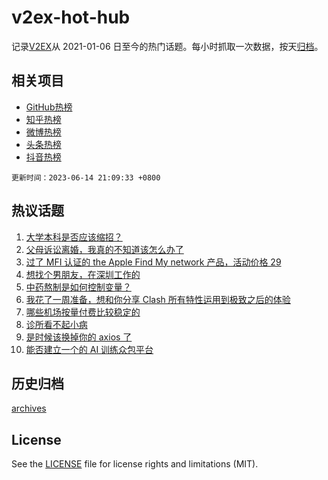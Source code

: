 # v2ex-hot-hub

 记录[V2EX](https://www.v2ex.com/)从 2021-01-06 日至今的热门话题。每小时抓取一次数据，按天[归档](archives)。
 
 ## 相关项目

- [GitHub热榜](https://github.com/lonnyzhang423/github-hot-hub)
- [知乎热榜](https://github.com/lonnyzhang423/zhihu-hot-hub)
- [微博热榜](https://github.com/lonnyzhang423/weibo-hot-hub)
- [头条热榜](https://github.com/lonnyzhang423/toutiao-hot-hub)
- [抖音热榜](https://github.com/lonnyzhang423/douyin-hot-hub)


 `更新时间：2023-06-14 21:09:33 +0800`

## 热议话题

1. [大学本科是否应该缩招？](https://www.v2ex.com/t/948602)
1. [父母诉讼离婚，我真的不知道该怎么办了](https://www.v2ex.com/t/948534)
1. [过了 MFI 认证的 the Apple Find My network 产品，活动价格 29](https://www.v2ex.com/t/948578)
1. [想找个男朋友，在深圳工作的](https://www.v2ex.com/t/948730)
1. [中药熬制是如何控制变量？](https://www.v2ex.com/t/948537)
1. [我花了一周准备，想和你分享 Clash 所有特性运用到极致之后的体验](https://www.v2ex.com/t/948499)
1. [哪些机场按量付费比较稳定的](https://www.v2ex.com/t/948533)
1. [诊所看不起小病](https://www.v2ex.com/t/948567)
1. [是时候该换掉你的 axios 了](https://www.v2ex.com/t/948621)
1. [能否建立一个的 AI 训练众包平台](https://www.v2ex.com/t/948555)

## 历史归档

[archives](archives)

## License

See the [LICENSE](LICENSE) file for license rights and limitations (MIT).
